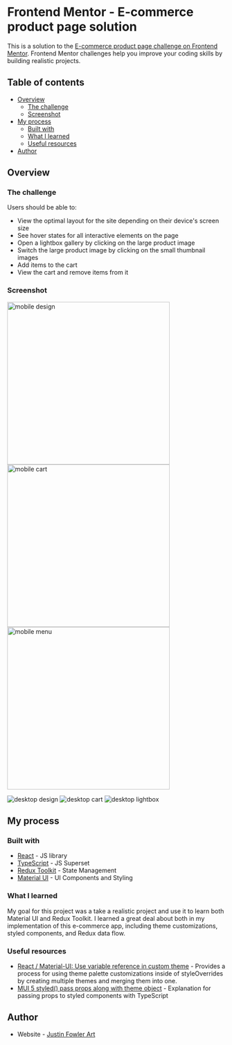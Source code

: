 # Frontend Mentor - E-commerce product page solution

This is a solution to the [E-commerce product page challenge on Frontend Mentor](https://www.frontendmentor.io/challenges/ecommerce-product-page-UPsZ9MJp6). Frontend Mentor challenges help you improve your coding skills by building realistic projects.

## Table of contents

- [Overview](#overview)
  - [The challenge](#the-challenge)
  - [Screenshot](#screenshot)
- [My process](#my-process)
  - [Built with](#built-with)
  - [What I learned](#what-i-learned)
  - [Useful resources](#useful-resources)
- [Author](#author)

## Overview

### The challenge

Users should be able to:

- View the optimal layout for the site depending on their device's screen size
- See hover states for all interactive elements on the page
- Open a lightbox gallery by clicking on the large product image
- Switch the large product image by clicking on the small thumbnail images
- Add items to the cart
- View the cart and remove items from it

### Screenshot

<img src="./client/src/design/final-mobile.png" alt="mobile design" width="375"/>
<img src="./client/src/design/final-mobile-cart.png" alt="mobile cart" width="375"/>
<img src="./client/src/design/final-mobile-menu.png" alt="mobile menu" width="375"/>

![desktop design](./client/src/design/final-desktop.png)
![desktop cart](./client/src/design/final-desktop-cart.png)
![desktop lightbox](./client/src/design/final-desktop-lightbox.png)

## My process

### Built with

- [React](https://reactjs.org/) - JS library
- [TypeScript](https://www.typescriptlang.org/) - JS Superset
- [Redux Toolkit](https://redux-toolkit.js.org/) - State Management
- [Material UI](https://mui.com/) - UI Components and Styling

### What I learned

My goal for this project was a take a realistic project and use it to learn both Material UI and Redux Toolkit. I learned a great deal about both in my implementation of this e-commerce app, including theme customizations, styled components, and Redux data flow.

### Useful resources

- [React / Material-UI: Use variable reference in custom theme](https://stackoverflow.com/a/69296034) - Provides a process for using theme palette customizations inside of styleOverrides by creating multiple themes and merging them into one.
- [MUI 5 styled() pass props along with theme object](https://github.com/mui/material-ui/issues/29207#issuecomment-949283534) - Explanation for passing props to styled components with TypeScript 

## Author

- Website - [Justin Fowler Art](https://www.justinfowlerart.com)